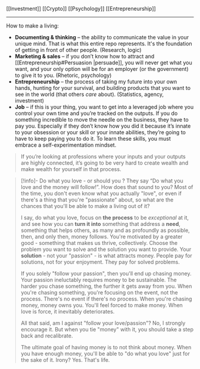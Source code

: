 [[Investment]]
[[Crypto]]
[[Psychology]]
[[Entrepreneurship]]

---
How to make a living:
- **Documenting & thinking** – the ability to communicate the value in your unique mind. That is what this entire repo represents. It's the foundation of getting in front of other people. (Research, logic)
- **Marketing & sales** – if you don’t know how to attract and [[Entrepreneurship#Persuasion |persuade]], you will never get what you want, and your only option will be for an employer (or the government) to give it to you. (Rhetoric, psychology)
- **Entrepreneurship** – the process of taking my future into your own hands, hunting for your survival, and building products that you want to see in the world (that others *care* about). (Statistics, agency, investment)
- **Job** – if this is your thing, you want to get into a leveraged job where you control your own time and you’re tracked on the outputs. If you do something incredible to move the needle on the business, they have to pay you. Especially if they don’t know how you did it because it’s innate to your obsession or your skill or your innate abilities, they’re going to have to keep paying you to do it.
To learn these skills, you must embrace a self-experimentation mindset.

> If you’re looking at professions where your inputs and your outputs are highly connected, it’s going to be very hard to create wealth and make wealth for yourself in that process.

> [!info]- Do what you love - or should you ?
> They say “Do what you love and the money will follow!”. How does that sound to you? Most of the time, you don't even know what you actually "love", or even if there's a thing that you're "passionate" about, so what are the chances that you'll be able to make a living out of it?
> 
> I say, do what you love, focus on **the process** to be _exceptional_ at it, and see how you can **turn it into** something that address a **need**, something that helps others, as many and as profoundly as possible, then, and only then, money follows. You're motivated by a greater good - something that makes us thrive, collectively.
> Choose the problem you want to solve and the solution you want to provide. Your **solution** - not your "passion" - is what attracts money. People pay for solutions, not for your enjoyment. They pay for solved problems.
> 
> If you solely "follow your passion", then you'll end up chasing money. Your passion ineluctably requires money to be sustainable. The harder you chase something, the further it gets away from you. When you're chasing something, you're focusing on the event, not the process. There's no event if there's no process.
> When you're chasing money, money owns you. You'll feel forced to make money. When love is force, it inevitably deteriorates.
> 
> All that said, am I against "follow your love/passion"? No, I strongly encourage it. But when you tie "money" with it, you should take a step back and recalibrate.
> 
> The ultimate goal of having money is to not think about money. When you have enough money, you'll be able to "do what you love" just for the sake of it. Irony? Yes. That's life.



